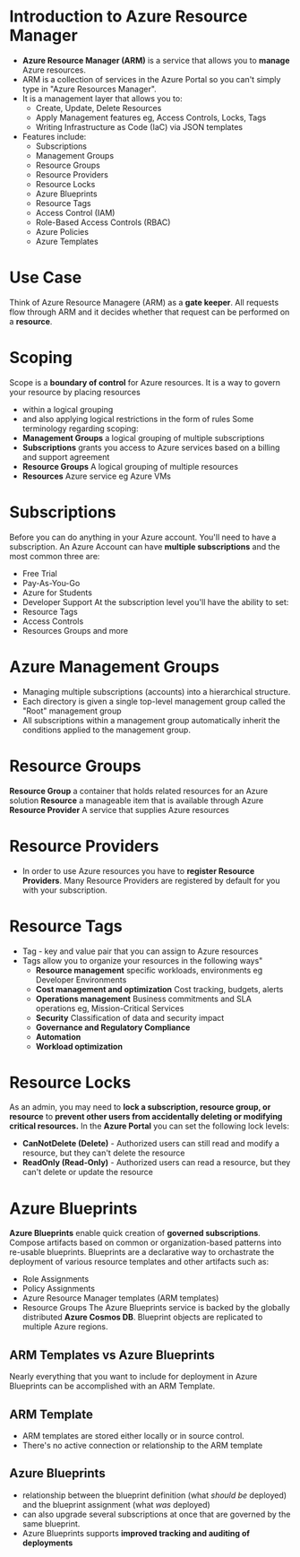 # Introduction to Azure Resource Manager
* **Azure Resource Manager (ARM)** is a service that allows you to **manage** Azure resources.
* ARM is a collection of services in the Azure Portal so you can't simply type in "Azure Resources Manager".
* It is a management layer that allows you to:
	* Create, Update, Delete Resources
	* Apply Management features eg, Access Controls, Locks, Tags
	* Writing Infrastructure as Code (IaC) via JSON templates
* Features include:
	* Subscriptions
	* Management Groups
	* Resource Groups
	* Resource Providers
	* Resource Locks
	* Azure Blueprints
	* Resource Tags
	* Access Control (IAM)
	* Role-Based Access Controls (RBAC)
	* Azure Policies
	* Azure Templates
# Use Case
Think of Azure Resource Managere (ARM) as a **gate keeper**. All requests flow through ARM and it decides whether that request can be performed on a **resource**.
# Scoping
Scope is a **boundary of control** for Azure resources. It is a way to govern your resource by placing resources
* within a logical grouping
* and also applying logical restrictions in the form of rules
Some terminology regarding scoping:
* **Management Groups** a logical grouping of multiple subscriptions
* **Subscriptions** grants you access to Azure services based on a billing and support agreement
* **Resource Groups** A logical grouping of multiple resources
* **Resources** Azure service eg Azure VMs
# Subscriptions
Before you can do anything in your Azure account. You'll need to have a subscription. An Azure Account can have **multiple subscriptions** and the most common three are:
* Free Trial
* Pay-As-You-Go
* Azure for Students
* Developer Support
At the subscription level you'll have the ability to set:
* Resource Tags
* Access Controls
* Resources Groups and more
# Azure Management Groups
* Managing multiple subscriptions (accounts) into a hierarchical structure.
* Each directory is given a single top-level management group called the "Root" management group
* All subscriptions within a management group automatically inherit the conditions applied to the management group.
# Resource Groups
**Resource Group** a container that holds related resources for an Azure solution
**Resource** a manageable item that is available through Azure
**Resource Provider** A service that supplies Azure resources
# Resource Providers
* In order to use Azure resources you have to **register Resource Providers**. Many Resource Providers are registered by default for you with your subscription.
# Resource Tags
* Tag - key and value pair that you can assign to Azure resources
* Tags allow you to organize your resources in the following ways"
	* **Resource management** specific workloads, environments eg Developer Environments
	* **Cost management and optimization** Cost tracking, budgets, alerts
	* **Operations management** Business commitments and SLA operations eg, Mission-Critical Services
	* **Security** Classification of data and security impact
	* **Governance and Regulatory Compliance**
	* **Automation**
	* **Workload optimization**
# Resource Locks
As an admin, you may need to **lock a subscription, resource group, or resource** to **prevent other users from accidentally deleting or modifying critical resources.**
In the **Azure Portal** you can set the following lock levels:
* **CanNotDelete (Delete)** - Authorized users can still read and modify a resource, but they can't delete the resource
* **ReadOnly (Read-Only)** - Authorized users can read a resource, but they can't delete or update the resource
# Azure Blueprints
**Azure Blueprints** enable quick creation of **governed subscriptions**.
Compose artifacts based on common or organization-based patterns into re-usable blueprints.
Blueprints are a declarative way to orchastrate the deployment of various resource templates and other artifacts such as:
* Role Assignments
* Policy Assignments
* Azure Resource Manager templates (ARM templates)
* Resource Groups
The Azure Blueprints service is backed by the globally distributed **Azure Cosmos DB**. Blueprint objects are replicated to multiple Azure regions.
## ARM Templates vs Azure Blueprints
Nearly everything that you want to include for deployment in Azure Blueprints can be accomplished with an ARM Template.
## ARM Template
* ARM templates are stored either locally or in source control.
* There's no active connection or relationship to the ARM template
## Azure Blueprints
* relationship between the blueprint definition (what *should be* deployed) and the blueprint assignment (what *was* deployed)
* can also upgrade several subscriptions at once that are governed by the same blueprint.
* Azure Blueprints supports **improved tracking and auditing of deployments**